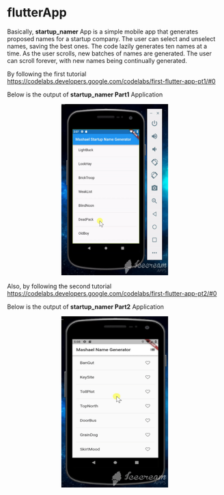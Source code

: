 # flutterApp
Basically, **startup_namer** App is a simple mobile app that generates proposed names for a startup company. The user can select and unselect names, saving the best ones. The code lazily generates ten names at a time. As the user scrolls, new batches of names are generated. The user can scroll forever, with new names being continually generated.

By following the first tutorial https://codelabs.developers.google.com/codelabs/first-flutter-app-pt1/#0

Below is the output of **startup_namer Part1** Application 

<p align="center">
  <img width="250" height="400" src="https://github.com/0xESC/flutterApp/blob/master/startup_namer_Part1.gif">
</p>

Also, by following the second tutorial https://codelabs.developers.google.com/codelabs/first-flutter-app-pt2/#0

Below is the output of **startup_namer Part2** Application 

<p align="center">
  <img width="250" height="400" src="https://github.com/0xESC/flutterApp/blob/master/startup_namer_Part2.gif">
</p>
